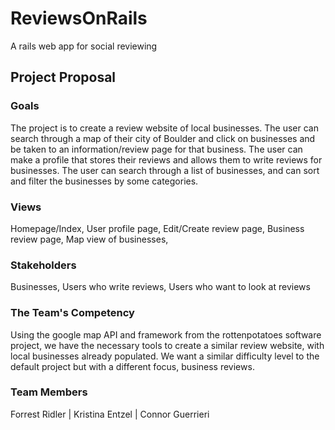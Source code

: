 # ReviewsOnRails

A rails web app for social reviewing

## Project Proposal

### Goals
The project is to create a review website of local businesses. The user can search through a map of their city of Boulder and click on businesses and be taken to an information/review page for that business. The user can make a profile that stores their reviews and allows them to write reviews for businesses. The user can search through a list of businesses, and can sort and filter the businesses by some categories. 

### Views
Homepage/Index, User profile page, Edit/Create review page, Business review page, Map view of businesses,

### Stakeholders
Businesses, Users who write reviews, Users who want to look at reviews

### The Team's Competency
Using the google map API and framework from the rottenpotatoes software project, we have the necessary tools to create a similar review website, with local businesses already populated. We want a similar difficulty level to the default project but with a different focus, business reviews.

### Team Members
Forrest Ridler | Kristina Entzel | Connor Guerrieri
